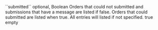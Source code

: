 <tr><td>``submitted``</td>
	
<td>optional, Boolean</td>
<td>Orders that could not submitted and submissions that have a message are listed if false. Orders that could submitted are listed when true. All entries will listed if not specified.
<td>true</td>
	
<td>empty</td>
	
</tr>
